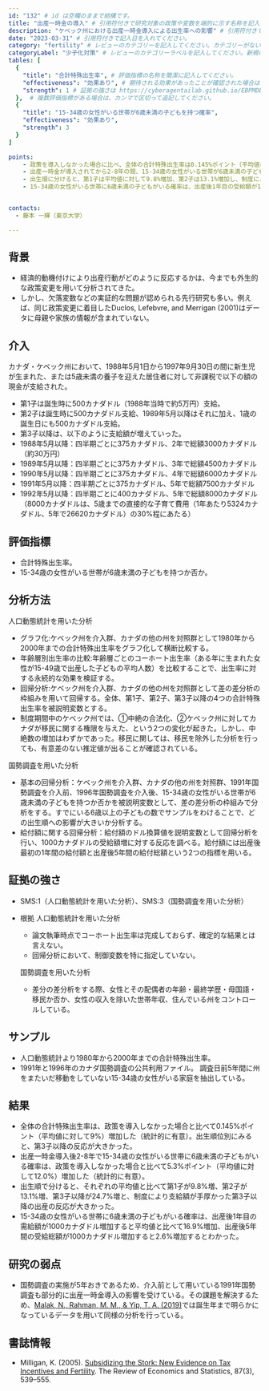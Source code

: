 ```yaml
---
id: "132" # id は空欄のままで結構です。
title: "出産一時金の導入" # 引用符付きで研究対象の政策や変数を端的に示す名称を記入してください。
description: "ケベック州における出産一時金導入による出生率への影響" # 引用符付きで一文以内で政策の簡単な概要を記入してください。
date: "2023-03-31" # 引用符付きで記入日を入れてください。
category: "fertility" # レビューのカテゴリーを記入してください。カテゴリーがない場合は新規で作成してください。その際、カテゴリを端的に示す英単語を選んでください。
categoryLabel: "少子化対策" # レビューのカテゴリーラベルを記入してください。新規の場合はカテゴリを端的に示す名称を選んでください。
tables: [
  {
    "title": "合計特殊出生率", # 評価指標の名称を簡潔に記入してください。
    "effectiveness": "効果あり", # 期待される効果があったことが確認された場合は"効果あり"、期待される効果がなかったり、逆効果だったことが確認された場合は"効果なし"、状況によって効果があったりなかったりする場合は"ミックス"、検出力不足や研究の不備によって結論が出せない場合は"不明" としてください。
    "strength": 1 # 証拠の強さは https://cyberagentailab.github.io/EBPMDB/sms を参照してください。
  },  # 複数評価指標がある場合は、カンマで区切って追記してください。
  {
    "title": "15-34歳の女性がいる世帯が6歳未満の子どもを持つ確率",
    "effectiveness": "効果あり",
    "strength": 3
  }
]

points:
    - 政策を導入しなかった場合に比べ、全体の合計特殊出生率は0.145%ポイント（平均値に対して9%）増加した（統計的に有意）。出生順位別に見ると、第3子以降の反応が大きかった。
    - 出産一時金が導入されてから2-8年の間、15-34歳の女性がいる世帯が6歳未満の子どもを持つ確率は、政策が導入されなかった場合と比べて5.3%ポイント（平均値に対して12.0%）増加した（統計的に有意）。
    - 出生順に分けると、第1子は平均値に対して9.8%増加、第2子は13.1%増加し、制度により支給額が手厚かった第3子以降の出産の反応が大きかったため、第3子以降は24.7%増加した。
    - 15-34歳の女性がいる世帯に6歳未満の子どもがいる確率は、出産後1年目の受給額が1000カナダドル増加すると、平均値に対して16.9%増加し、出産後5年間の総受給額が1000カナダドル増加すると、平均値に対して2.6%増加することがわかった。


contacts:
  - 藤本 一輝（東京大学）

---
```


## 背景 
- 経済的動機付けにより出産行動がどのように反応するかは、今までも外生的な政策変更を用いて分析されてきた。
- しかし、欠落変数などの実証的な問題が認められる先行研究も多い。例えば、同じ政策変更に着目したDuclos, Lefebvre, and Merrigan (2001)はデータに母親や家族の情報が含まれていない。

## 介入
カナダ・ケベック州において、1988年5月1日から1997年9月30日の間に新生児が生まれた、または5歳未満の養子を迎えた居住者に対して非課税で以下の額の現金が支給された。
- 第1子は誕生時に500カナダドル（1988年当時で約5万円）支給。
- 第2子は誕生時に500カナダドル支給、1989年5月以降はそれに加え、1歳の誕生日にも500カナダドル支給。
- 第3子以降は、以下のように支給額が増えていった。
- 1988年5月以降：四半期ごとに375カナダドル、2年で総額3000カナダドル（約30万円）
- 1989年5月以降：四半期ごとに375カナダドル、3年で総額4500カナダドル
- 1990年5月以降：四半期ごとに375カナダドル、4年で総額6000カナダドル
- 1991年5月以降：四半期ごとに375カナダドル、5年で総額7500カナダドル
- 1992年5月以降：四半期ごとに400カナダドル、5年で総額8000カナダドル（8000カナダドルは、5歳までの直接的な子育て費用（1年あたり5324カナダドル、5年で26620カナダドル）の30%程にあたる）

## 評価指標
- 合計特殊出生率。
- 15-34歳の女性がいる世帯が6歳未満の子どもを持つか否か。

## 分析方法
人口動態統計を用いた分析
- グラフ化:ケベック州を介入群、カナダの他の州を対照群として1980年から2000年までの合計特殊出生率をグラフ化して横断比較する。
- 年齢層別出生率の比較:年齢層ごとのコーホート出生率（ある年に生まれた女性が15-49歳で出産した子どもの平均人数）を比較することで、出生率に対する永続的な効果を検証する。
- 回帰分析:ケベック州を介入群、カナダの他の州を対照群として差の差分析の枠組みを用いて回帰する。全体、第1子、第2子、第3子以降の4つの合計特殊出生率を被説明変数とする。
- 制度期間中のケベック州では、①中絶の合法化、②ケベック州に対してカナダが移民に関する権限を与えた、という2つの変化が起きた。しかし、中絶数の増加はわずかであった。移民に関しては、移民を除外した分析を行っても、有意差のない推定値が出ることが確認されている。

国勢調査を用いた分析
- 基本の回帰分析：ケベック州を介入群、カナダの他の州を対照群、1991年国勢調査を介入前、1996年国勢調査を介入後、15-34歳の女性がいる世帯が6歳未満の子どもを持つか否かを被説明変数として、差の差分析の枠組みで分析をする。すでにいる6歳以上の子どもの数でサンプルをわけることで、どの出生順への影響が大きいか分析する。
- 給付額に関する回帰分析：給付額のドル換算値を説明変数として回帰分析を行い、1000カナダドルの受給額増に対する反応を調べる。給付額には出産後最初の1年間の給付額と出産後5年間の給付総額という2つの指標を用いる。


## 証拠の強さ
- SMS:1（人口動態統計を用いた分析）、SMS:3（国勢調査を用いた分析）

- 根拠 
    人口動態統計を用いた分析
    - 論文執筆時点でコーホート出生率は完成しておらず、確定的な結果とは言えない。
    - 回帰分析において、制御変数を特に指定していない。

    国勢調査を用いた分析
    - 差分の差分析をする際、女性とその配偶者の年齢・最終学歴・母国語・移民か否か、女性の収入を除いた世帯年収、住んでいる州をコントロールしている。

## サンプル
- 人口動態統計より1980年から2000年までの合計特殊出生率。
- 1991年と1996年のカナダ国勢調査の公共利用ファイル。
調査日前5年間に州をまたいだ移動をしていない15-34歳の女性がいる家庭を抽出している。

## 結果
- 全体の合計特殊出生率は、政策を導入しなかった場合と比べて0.145%ポイント（平均値に対して9%）増加した（統計的に有意）。出生順位別にみると、第3子以降の反応が大きかった。
- 出産一時金導入後2-8年で15-34歳の女性がいる世帯に6歳未満の子どもがいる確率は、政策を導入しなかった場合と比べて5.3%ポイント（平均値に対して12.0%）増加した（統計的に有意）。
- 出生順で分けると、それぞれの平均値と比べて第1子が9.8%増、第2子が13.1%増、第3子以降が24.7%増と、制度により支給額が手厚かった第3子以降の出産の反応が大きかった。
- 15-34歳の女性がいる世帯に6歳未満の子どもがいる確率は、出産後1年目の需給額が1000カナダドル増加すると平均値と比べて16.9%増加、出産後5年間の受給総額が1000カナダドル増加すると2.6%増加するとわかった。

## 研究の弱点
- 国勢調査の実施が5年おきであるため、介入前として用いている1991年国勢調査も部分的に出産一時金導入の影響を受けている。その課題を解決するため、[Malak, N., Rahman, M. M., & Yip, T. A. (2019)](https://cyberagentailab.github.io/EBPMDB/doc/document129/)では誕生年まで明らかになっているデータを用いて同様の分析を行っている。

## 書誌情報
- Milligan, K. (2005). [Subsidizing the Stork: New Evidence on Tax Incentives and Fertility](https://doi.org/10.1162/0034653054638382). The Review of Economics and Statistics, 87(3), 539–555. 